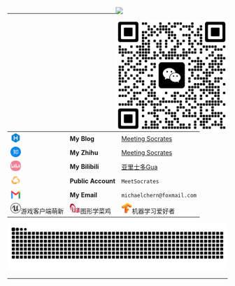 <img align="right"  width="256px" src="https://profile-counter.glitch.me/michaelchern/count.svg"/>

----

<img align="right" src="https://github.com/michaelchern/michaelchern/blob/main/20250621125320.webp" width="256px">

|                                                                                                                                   |                                                                                                                             |                                                                                                                                          |
| --------------------------------------------------------------------------------------------------------------------------------- | --------------------------------------------------------------------------------------------------------------------------- | ---------------------------------------------------------------------------------------------------------------------------------------- |
| <img src="https://github.com/michaelchern/michaelchern/blob/main/hexo.svg" width="24" height="24" alt="Blog">                     | **My Blog**                                                                                                                 | [Meeting Socrates](https://michaelchern.github.io/)                                                                                      |
| <img src="https://github.com/michaelchern/michaelchern/blob/main/zhihu.svg" width="24" height="24" alt="Zhihu">                   | **My Zhihu**                                                                                                                | [Meeting Socrates](https://www.zhihu.com/people/meet-3-14)                                                                               |
| <img src="https://github.com/michaelchern/michaelchern/blob/main/Bilibili.svg" width="24" height="24" alt="Bilibili">             | **My Bilibili**                                                                                                             | [亚里士多Gua](https://space.bilibili.com/207318305)                                                                                      |
| <img src="https://github.com/michaelchern/michaelchern/blob/main/PublicAccounts.svg" width="24" height="24" alt="PublicAccounts"> | **Public Account**                                                                                                          | `MeetSocrates`                                                                                                                           |
| <img src="https://github.com/michaelchern/michaelchern/blob/main/Gmail.svg" width="24" height="24" alt="Email">                   | **My Email**                                                                                                                | `michaelchern@foxmail.com`                                                                                                               |
| <img src="https://github.com/michaelchern/michaelchern/blob/main/unreal.svg" width="24" height="24" alt="UE">游戏客户端萌新       | <img src="https://github.com/michaelchern/michaelchern/blob/main/vulkan.svg" width="24" height="24" alt="Vulkan">图形学菜鸡 | <img src="https://github.com/michaelchern/michaelchern/blob/main/TensorFlow.svg" width="24" height="24" alt="TensorFlow">机器学习爱好者 |



<picture>
  <source media="(prefers-color-scheme: dark)" srcset="https://raw.githubusercontent.com/michaelchern/michaelchern/output/github-contribution-grid-snake-dark.svg">
  <source media="(prefers-color-scheme: light)" srcset="https://raw.githubusercontent.com/michaelchern/michaelchern/output/github-contribution-grid-snake.svg">
  <img alt="github contribution grid snake animation" src="https://raw.githubusercontent.com/michaelchern/michaelchern/output/github-contribution-grid-snake.svg">
</picture>

----
